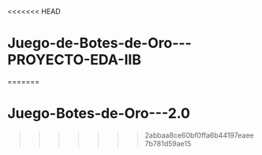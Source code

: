 <<<<<<< HEAD
# Juego-de-Botes-de-Oro---PROYECTO-EDA-IIB
=======
# Juego-Botes-de-Oro---2.0
>>>>>>> 2abbaa8ce60bf0ffa6b44197eaee7b781d59ae15
